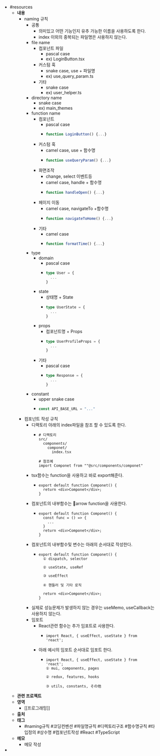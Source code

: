 - #resources
	- **내용**
		- naming 규칙
			- 공통
				- 의미있고 어떤 기능인지 유추 가능한 이름을 사용하도록 한다.
				- index 이외의 중복되는 파일명은 사용하지 않는다.
			- file name
				- 컴포넌트 파일
					- pascal case
					- ex) LoginButton.tsx
				- 커스텀 훅
					- snake case, use + 파일명
					- ex) use_query_param.ts
				- 기타
					- snake case
					- ex) user_helper.ts
			- directory name
				- snake case
				- ex) main_themes
			- function name
				- 컴포넌트
					- pascal case
					- ```typescript
					  function LoginButton() {...}
					  ```
				- 커스텀 훅
					- camel case, use + 함수명
					- ```typescript
					  function useQueryParam() {...}
					  ```
				- 화면조작
					- change, select 이벤트등
					- camel case, handle + 함수명
					- ```typescript
					  function handleOpen() {...}
					  ```
				- 페이지 이동
					- camel case, navigateTo +함수명
					- ```typescript
					  function navigateToHome() {...}
					  ```
				- 기타
					- camel case
					- ```typescript
					  function formatTime() {...}
					  ```
			- type
				- domain
					- pascal case
					- ```typescript
					  type User = {
					    ...
					  }
					  ```
				- state
					- 상태명 + State
					- ```typescript
					  type UserState = {
					    ...
					  }
					  ```
				- props
					- 컴포넌트명 + Props
					- ```typescript
					  type UserProfileProps = {
					    ...
					  }
					  ```
				- 기타
					- pascal case
					- ```typescript
					  type Response = {
					    ...
					  }
					  ```
			- constant
				- upper snake case
				- ```typescript
				  const API_BASE_URL = "..."
				  ```
		- 컴포넌트 작성 규칙
			- 디랙토리 아래의 index파일을 참조 할 수 있도록 한다.
				- ```
				  # 디랙토리
				  src/
				    components/
				      componet/
				        index.tsx
				              
				  # 참조예
				  import Componet from ""@src/components/componet"
				  ```
			- tsx함수는 function을 사용하고 바로 export해준다.
				- ```tsx
				  export default function Componet() {
				    return <div>Componet</div>;
				  }
				  ```
			- 컴포넌트의 내부함수는 arrow function을 사용한다.
				- ```tsx
				  export default function Componet() {
				    const func = () => {
				      ...
				    }
				    return <div>Componet</div>;
				  }
				  ```
			- 컴포넌트의 내부함수및 변수는 아래의 순서대로 작성한다.
				- ```tsx
				  export default function Componet() {
				    ① dispatch, selector
				    
				    ② useState, useRef
				    
				    ③ useEffect
				    
				    ④ 핸들러 및 기타 로직
				    
				    return <div>Componet</div>;
				  }
				  ```
			- 실제로 성능문제가 발생하지 않는 경우는 useMemo, useCallback는 사용하지 않는다.
			- 임포트
				- React관련 함수는 추가 임포트로 사용한다.
					- ```tsx
					  import React, { useEffect, useState } from 'react';
					  ```
				- 아래 예시의 임포트 순서대로 임포트 한다.
					- ```tsx
					  import React, { useEffect, useState } from 'react';
					  ① mui, components, pages
					  
					  ② redux, features, hooks
					  
					  ③ utils, constants, その他
					  ```
	- **관련 프로젝트**
	- **영역**
		- [[프로그래밍]]
	- **출처**
	- **태그**
		- #naming규칙 #코딩컨벤션 #파일명규칙 
		  #디렉토리구조 #함수명규칙 #타입정의 
		  #상수명 #컴포넌트작성 #React #TypeScript
	- **메모**
		- 메모 작성
-
